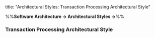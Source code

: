 <frontmatter>
title: "Architectural Styles: Transaction Processing Architectural Style"
</frontmatter>

<link rel="stylesheet" href="{{baseUrl}}/css/textbook.css">

<div class="website-content">

%%**Software Architecture → Architectural Styles →**%%

### Transaction Processing Architectural Style

<div id="main">

<include src="./what/embed.md" boilerplate  />

</div>
</div>
